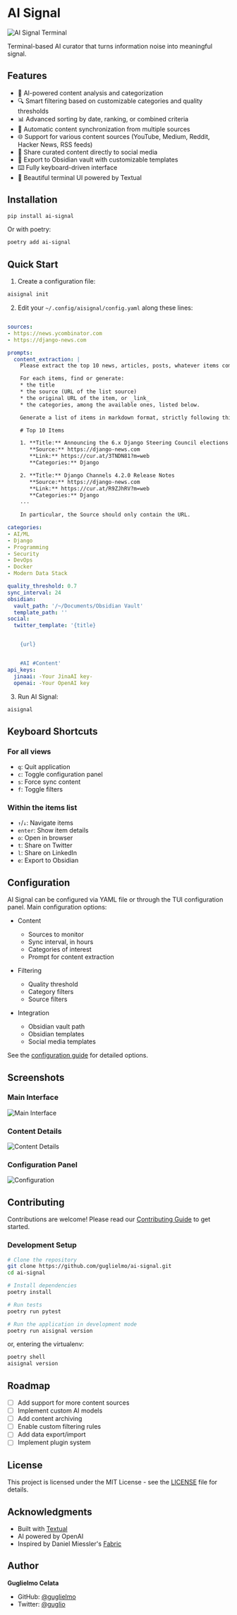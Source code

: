 # AI Signal

![AI Signal Terminal](https://raw.githubusercontent.com/guglielmo/ai-signal/main/docs/images/ai-signal-terminal.png)

Terminal-based AI curator that turns information noise into meaningful signal.

## Features

- 🤖 AI-powered content analysis and categorization
- 🔍 Smart filtering based on customizable categories and quality thresholds
- 📊 Advanced sorting by date, ranking, or combined criteria
- 🔄 Automatic content synchronization from multiple sources
- 🌐 Support for various content sources (YouTube, Medium, Reddit, Hacker News, RSS feeds)
- 📱 Share curated content directly to social media
- 📝 Export to Obsidian vault with customizable templates
- ⌨️ Fully keyboard-driven interface
- 🎨 Beautiful terminal UI powered by Textual

## Installation

```bash
pip install ai-signal
```

Or with poetry:

```bash
poetry add ai-signal
```

## Quick Start

1. Create a configuration file:
```bash
aisignal init
```

2. Edit your `~/.config/aisignal/config.yaml` along these lines:
```yaml

sources:
- https://news.ycombinator.com
- https://django-news.com

prompts:
  content_extraction: |
    Please extract the top 10 news, articles, posts, whatever items compose this list.

    For each items, find or generate:
    * the title
    * the source (URL of the list source)
    * the original URL of the item, or _link_
    * the categories, among the available ones, listed below.

    Generate a list of items in markdown format, strictly following this syntax:

    # Top 10 Items

    1. **Title:** Announcing the 6.x Django Steering Council elections 🚀  
       **Source:** https://django-news.com  
       **Link:** https://cur.at/3TNDN81?m=web  
       **Categories:** Django

    2. **Title:** Django Channels 4.2.0 Release Notes  
       **Source:** https://django-news.com
       **Link:** https://cur.at/R9ZJhRV?m=web  
       **Categories:** Django
    ...
 
    In particular, the Source should only contain the URL.

categories:
- AI/ML
- Django
- Programming
- Security
- DevOps
- Docker
- Modern Data Stack

quality_threshold: 0.7
sync_interval: 24
obsidian:
  vault_path: '/~/Documents/Obsidian Vault'
  template_path: ''
social:
  twitter_template: '{title}


    {url}


    #AI #Content'
api_keys:
  jinaai: -Your JinaAI key-
  openai: -Your OpenAI key
```

3. Run AI Signal:
```bash
aisignal
```

## Keyboard Shortcuts

### For all views
- `q`: Quit application
- `c`: Toggle configuration panel
- `s`: Force sync content
- `f`: Toggle filters

### Within the items list
- `↑`/`↓`: Navigate items
- `enter`: Show item details
- `o`: Open in browser
- `t`: Share on Twitter
- `l`: Share on LinkedIn
- `e`: Export to Obsidian

## Configuration

AI Signal can be configured via YAML file or through the TUI configuration panel. Main configuration options:

- Content
  - Sources to monitor
  - Sync interval, in hours
  - Categories of interest
  - Prompt for content extraction
  
- Filtering
  - Quality threshold
  - Category filters
  - Source filters
  
- Integration
  - Obsidian vault path
  - Obsidian templates
  - Social media templates
  
See the [configuration guide](docs/configuration.md) for detailed options.

## Screenshots

### Main Interface
![Main Interface](https://raw.githubusercontent.com/guglielmo/ai-signal/main/docs/images/main.png)

### Content Details
![Content Details](https://raw.githubusercontent.com/guglielmo/ai-signal/main/docs/images/details.png)

### Configuration Panel
![Configuration](https://raw.githubusercontent.com/guglielmo/ai-signal/main/docs/images/config.png)

## Contributing

Contributions are welcome! Please read our [Contributing Guide](CONTRIBUTING.md) to get started.

### Development Setup

```bash
# Clone the repository
git clone https://github.com/guglielmo/ai-signal.git
cd ai-signal

# Install dependencies
poetry install

# Run tests
poetry run pytest

# Run the application in development mode
poetry run aisignal version
```

or, entering the virtualenv:

```bash
poetry shell
aisignal version
```

## Roadmap

- [ ] Add support for more content sources
- [ ] Implement custom AI models
- [ ] Add content archiving
- [ ] Enable custom filtering rules
- [ ] Add data export/import
- [ ] Implement plugin system

## License

This project is licensed under the MIT License - see the [LICENSE](LICENSE) file for details.

## Acknowledgments

- Built with [Textual](https://github.com/Textualize/textual)
- AI powered by OpenAI
- Inspired by Daniel Miessler's [Fabric](https://github.com/danielmiessler/fabric)

## Author

**Guglielmo Celata**
- GitHub: [@guglielmo](https://github.com/guglielmo)
- Twitter: [@guglio](https://twitter.com/guglio)